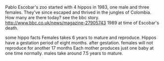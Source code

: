 Pablo Escobar's zoo started with 4 hippos in 1983, one male and three females. They've since escaped and thrived in the jungles of Colombia. How many are there today? 
see the bbc story. 
http://www.bbc.co.uk/news/magazine-27905743
1989 at time of Escobar's death.


some hippo facts 
Females takes 6 years to mature and reproduce.
Hippos have a gestation period of eight months.
after gestation. females will not reproduce for another 17 months 
Each mother produces just one baby at one time normally.
males take around 7.5 years to mature. 
